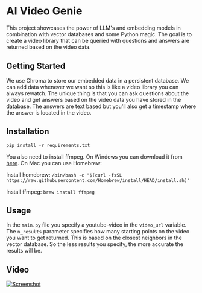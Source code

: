 # AI Video Genie
This project showcases the power of LLM's and embedding models in combination with vector databases and some Python magic.
The goal is to create a video library that can be queried with questions and answers are returned based on the video data.

## Getting Started
We use Chroma to store our embedded data in a persistent database. We can add data whenever we want so this is like a
video library you can always rewatch. The unique thing is that you can ask questions about the video and get answers 
based on the video data you have stored in the database. The answers are text based but you'll also get a timestamp
where the answer is located in the video.

## Installation

`pip install -r requirements.txt`

You also need to install ffmpeg. 
On Windows you can download it from [here](https://ffmpeg.org/download.html). On Mac you can use Homebrew:

Install homebrew: `/bin/bash -c "$(curl -fsSL https://raw.githubusercontent.com/Homebrew/install/HEAD/install.sh)"`

Install ffmpeg: `brew install ffmpeg`

## Usage

In the `main.py` file you specify a youtube-video in the `video_url` variable. 
The `n_results` parameter specifies how many starting points on the video you want to get returned.
This is based on the closest neighbors in the vector database. 
So the less results you specify, the more accurate the results will be.


## Video

[![Screenshot](https://fastupload.io/secure/file/v1RgzRv99zbpB)](https://youtu.be/mhdOTLp-IjQ)